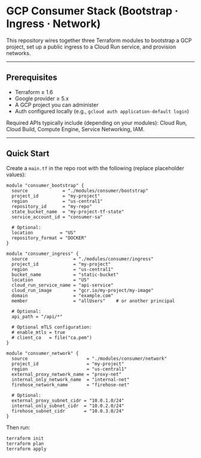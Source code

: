 # GCP Consumer Stack (Bootstrap · Ingress · Network)

This repository wires together three Terraform modules to bootstrap a GCP project, set up a public ingress to a Cloud Run service, and provision networks.

---

## Prerequisites

- Terraform ≥ 1.6
- Google provider ≥ 5.x
- A GCP project you can administer
- Auth configured locally (e.g., `gcloud auth application-default login`)

Required APIs typically include (depending on your modules): Cloud Run, Cloud Build, Compute Engine, Service Networking, IAM.

---

## Quick Start

Create a `main.tf` in the repo root with the following (replace placeholder values):

```hcl
module "consumer_bootstrap" {
  source             = "./modules/consumer/bootstrap"
  project_id         = "my-project"
  region             = "us-central1"
  repository_id      = "my-repo"
  state_bucket_name  = "my-project-tf-state"
  service_account_id = "consumer-sa"

  # Optional:
  location          = "US"
  repository_format = "DOCKER"
}

module "consumer_ingress" {
  source                 = "./modules/consumer/ingress"
  project_id             = "my-project"
  region                 = "us-central1"
  bucket_name            = "static-bucket"
  location               = "US"
  cloud_run_service_name = "api-service"
  cloud_run_image        = "gcr.io/my-project/my-image"
  domain                 = "example.com"
  member                 = "allUsers"    # or another principal

  # Optional:
  api_path = "/api/*"

  # Optional mTLS configuration:
  # enable_mtls = true
  # client_ca   = file("ca.pem")
}

module "consumer_network" {
  source                      = "./modules/consumer/network"
  project_id                  = "my-project"
  region                      = "us-central1"
  external_proxy_network_name = "proxy-net"
  internal_only_network_name  = "internal-net"
  firehose_network_name       = "firehose-net"

  # Optional:
  external_proxy_subnet_cidr = "10.0.1.0/24"
  internal_only_subnet_cidr  = "10.0.2.0/24"
  firehose_subnet_cidr       = "10.0.3.0/24"
}
```

Then run:

```
terraform init
terraform plan
terraform apply
```
